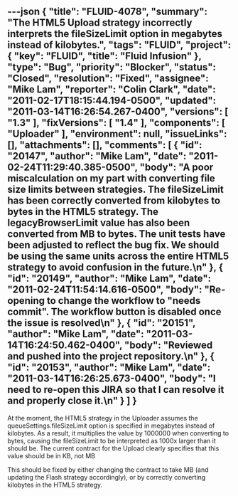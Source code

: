 ---json
{
  "title": "FLUID-4078",
  "summary": "The HTML5 Upload strategy incorrectly interprets the fileSizeLimit option in megabytes instead of kilobytes.",
  "tags": "FLUID",
  "project": {
    "key": "FLUID",
    "title": "Fluid Infusion"
  },
  "type": "Bug",
  "priority": "Blocker",
  "status": "Closed",
  "resolution": "Fixed",
  "assignee": "Mike Lam",
  "reporter": "Colin Clark",
  "date": "2011-02-17T18:15:44.194-0500",
  "updated": "2011-03-14T16:26:54.267-0400",
  "versions": [
    "1.3"
  ],
  "fixVersions": [
    "1.4"
  ],
  "components": [
    "Uploader"
  ],
  "environment": null,
  "issueLinks": [],
  "attachments": [],
  "comments": [
    {
      "id": "20147",
      "author": "Mike Lam",
      "date": "2011-02-24T11:29:40.385-0500",
      "body": "A poor miscalculation on my part with converting file size limits between strategies.  The fileSizeLimit has been correctly converted from kilobytes to bytes in the HTML5 strategy.  The legacyBrowserLimit value has also been converted from MB to bytes.  The unit tests have been adjusted to reflect the bug fix.  We should be using the same units across the entire HTML5 strategy to avoid confusion in the future.\n"
    },
    {
      "id": "20149",
      "author": "Mike Lam",
      "date": "2011-02-24T11:54:14.616-0500",
      "body": "Re-opening to change the workflow to \"needs commit\".   The workflow button is disabled once the issue is resolved\n"
    },
    {
      "id": "20151",
      "author": "Mike Lam",
      "date": "2011-03-14T16:24:50.462-0400",
      "body": "Reviewed and pushed into the project repository.\n"
    },
    {
      "id": "20153",
      "author": "Mike Lam",
      "date": "2011-03-14T16:26:25.673-0400",
      "body": "I need to re-open this JIRA so that I can resolve it and properly close it.\n"
    }
  ]
}
---
At the moment, the HTML5 strategy in the Uploader assumes the queueSettings.fileSizeLimit option is specified in megabytes instead of kilobytes. As a result, it multiplies the value by 1000000 when converting to bytes, causing the fileSizeLimit to be interpreted as 1000x larger than it should be. The current contract for the Upload clearly specifies that this value should be in KB, not MB

This should be fixed by either changing the contract to take MB (and updating the Flash strategy accordingly), or by correctly converting kilobytes in the HTML5 strategy.

        